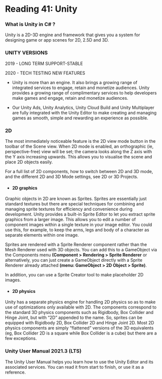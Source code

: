 # Reading 41: Unity

### What is Unity in C# ?

Unity is a 2D-3D engine and framework that gives you a system for designing game or app scenes for 2D, 2.5D and 3D.

### UNITY VERSIONS
2019 - LONG TERM SUPPORT-STABLE

2020 - TECH TESTING NEW FEATURES


- Unity is more than an engine. It also brings a growing range of integrated services to engage, retain and monetize 
audiences. Unity provides a growing range of complimentary services to help developers make games and engage, retain
and monetize audiences.

- Our Unity Ads, Unity Analytics, Unity Cloud Build and Unity Multiplayer are fully integrated with the Unity Editor to 
make creating and managing games as smooth, simple and rewarding an experience as possible.

### 2D

The most immediately noticeable feature is the 2D view mode button in the toolbar of the Scene view. 
When 2D mode is enabled, an orthographic (ie, perspective-free) view will be set; the camera looks along the Z axis 
with the Y axis increasing upwards. This allows you to visualise the scene and place 2D objects easily.

For a full list of 2D components, how to switch between 2D and 3D mode, and the different 2D and 3D Mode settings, see 2D or 3D Projects.

- #### 2D graphics
Graphic objects in 2D are known as Sprites. Sprites are essentially just standard textures but there are special techniques 
for combining and managing sprite textures for efficiency and convenience during development. Unity provides a 
built-in Sprite Editor to let you extract sprite graphics from a larger image. This allows you to edit a number of 
component images within a single texture in your image editor. You could use this, for example, to keep the arms, 
legs and body of a character as separate elements within one image.

Sprites are rendered with a Sprite Renderer component rather than the Mesh Renderer used with 3D objects. 
You can add this to a GameObject via the Components menu **(Component > Rendering > Sprite Renderer** or alternatively, 
you can just create a GameObject directly with a Sprite Renderer already attached **(menu: GameObject > 2D Object > Sprite)**.

In addition, you can use a Sprite Creator tool to make placeholder 2D images.

- #### 2D physics
Unity has a separate physics engine for handling 2D physics so as to make use of optimizations only available with 2D. 
The components correspond to the standard 3D physics components such as Rigidbody, Box Collider and Hinge Joint, 
but with “2D” appended to the name. So, sprites can be equipped with Rigidbody 2D, Box Collider 2D and Hinge Joint 2D. 
Most 2D physics components are simply “flattened” versions of the 3D equivalents (eg, Box Collider 2D is a square while 
Box Collider is a cube) but there are a few exceptions.


### Unity User Manual 2021.3 (LTS)
The Unity User Manual helps you learn how to use the Unity Editor and its associated services. You can read it from start 
to finish, or use it as a reference.

